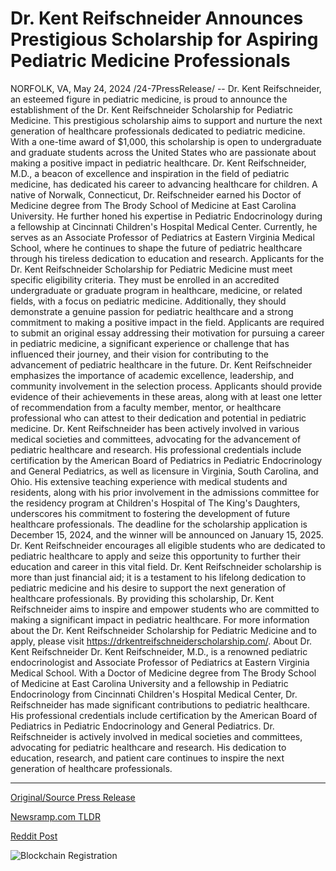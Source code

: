 # Dr. Kent Reifschneider Announces Prestigious Scholarship for Aspiring Pediatric Medicine Professionals

NORFOLK, VA, May 24, 2024 /24-7PressRelease/ -- Dr. Kent Reifschneider, an esteemed figure in pediatric medicine, is proud to announce the establishment of the Dr. Kent Reifschneider Scholarship for Pediatric Medicine. This prestigious scholarship aims to support and nurture the next generation of healthcare professionals dedicated to pediatric medicine. With a one-time award of $1,000, this scholarship is open to undergraduate and graduate students across the United States who are passionate about making a positive impact in pediatric healthcare.  Dr. Kent Reifschneider, M.D., a beacon of excellence and inspiration in the field of pediatric medicine, has dedicated his career to advancing healthcare for children. A native of Norwalk, Connecticut, Dr. Reifschneider earned his Doctor of Medicine degree from The Brody School of Medicine at East Carolina University. He further honed his expertise in Pediatric Endocrinology during a fellowship at Cincinnati Children's Hospital Medical Center. Currently, he serves as an Associate Professor of Pediatrics at Eastern Virginia Medical School, where he continues to shape the future of pediatric healthcare through his tireless dedication to education and research.  Applicants for the Dr. Kent Reifschneider Scholarship for Pediatric Medicine must meet specific eligibility criteria. They must be enrolled in an accredited undergraduate or graduate program in healthcare, medicine, or related fields, with a focus on pediatric medicine. Additionally, they should demonstrate a genuine passion for pediatric healthcare and a strong commitment to making a positive impact in the field. Applicants are required to submit an original essay addressing their motivation for pursuing a career in pediatric medicine, a significant experience or challenge that has influenced their journey, and their vision for contributing to the advancement of pediatric healthcare in the future.  Dr. Kent Reifschneider emphasizes the importance of academic excellence, leadership, and community involvement in the selection process. Applicants should provide evidence of their achievements in these areas, along with at least one letter of recommendation from a faculty member, mentor, or healthcare professional who can attest to their dedication and potential in pediatric medicine.  Dr. Kent Reifschneider has been actively involved in various medical societies and committees, advocating for the advancement of pediatric healthcare and research. His professional credentials include certification by the American Board of Pediatrics in Pediatric Endocrinology and General Pediatrics, as well as licensure in Virginia, South Carolina, and Ohio. His extensive teaching experience with medical students and residents, along with his prior involvement in the admissions committee for the residency program at Children's Hospital of The King's Daughters, underscores his commitment to fostering the development of future healthcare professionals.  The deadline for the scholarship application is December 15, 2024, and the winner will be announced on January 15, 2025. Dr. Kent Reifschneider encourages all eligible students who are dedicated to pediatric healthcare to apply and seize this opportunity to further their education and career in this vital field.  Dr. Kent Reifschneider scholarship is more than just financial aid; it is a testament to his lifelong dedication to pediatric medicine and his desire to support the next generation of healthcare professionals. By providing this scholarship, Dr. Kent Reifschneider aims to inspire and empower students who are committed to making a significant impact in pediatric healthcare.  For more information about the Dr. Kent Reifschneider Scholarship for Pediatric Medicine and to apply, please visit https://drkentreifschneiderscholarship.com/.  About Dr. Kent Reifschneider Dr. Kent Reifschneider, M.D., is a renowned pediatric endocrinologist and Associate Professor of Pediatrics at Eastern Virginia Medical School. With a Doctor of Medicine degree from The Brody School of Medicine at East Carolina University and a fellowship in Pediatric Endocrinology from Cincinnati Children's Hospital Medical Center, Dr. Reifschneider has made significant contributions to pediatric healthcare. His professional credentials include certification by the American Board of Pediatrics in Pediatric Endocrinology and General Pediatrics. Dr. Reifschneider is actively involved in medical societies and committees, advocating for pediatric healthcare and research. His dedication to education, research, and patient care continues to inspire the next generation of healthcare professionals. 

---

[Original/Source Press Release](https://www.24-7pressrelease.com/press-release/511161/dr-kent-reifschneider-announces-prestigious-scholarship-for-aspiring-pediatric-medicine-professionals)
                    

[Newsramp.com TLDR](https://newsramp.com/curated-news/dr-kent-reifschneider-announces-scholarship-for-pediatric-medicine/b544ca9326a44a0669696f65c4ec0abe) 

 



[Reddit Post](https://www.reddit.com/r/HealthCareNewsInfo/comments/1czewdz/dr_kent_reifschneider_announces_scholarship_for/) 



![Blockchain Registration](https://cdn.newsramp.app/24-7PressRelease/qrcode/245/24/rainU16H.webp)